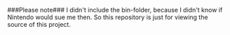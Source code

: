 ###Please note###
I didn't include the bin-folder, because I didn't know if Nintendo would sue me then.
So this repository is just for viewing the source of this project.
